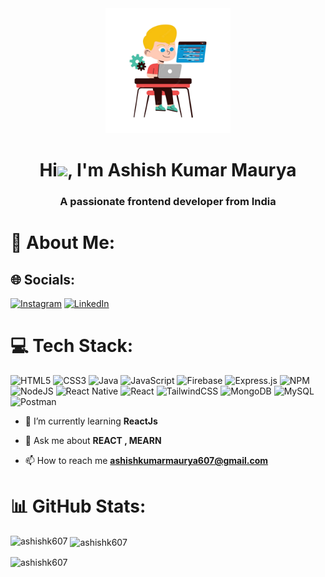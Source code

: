 <div align="center">
<img src="https://github.com/ashishk607/ashishk607/blob/main/boy-coding-with-laptop.png" height="200px" width="200px"/>
</div>
<h1 align="center">Hi<img src="https://raw.githubusercontent.com/MartinHeinz/MartinHeinz/master/wave.gif" width="30px">, I'm Ashish Kumar Maurya</h1>
<h3 align="center">A passionate frontend developer from India</h3>

# 💫 About Me:

## 🌐 Socials:

[![Instagram](https://img.shields.io/badge/Instagram-%23E4405F.svg?logo=Instagram&logoColor=white)](https://www.instagram.com/ashish.k.m/?utm_source=qr&igshid=ZDc4ODBmNjlmNQ%3D%3D) [![LinkedIn](https://img.shields.io/badge/LinkedIn-%230077B5.svg?logo=linkedin&logoColor=white)](https://www.linkedin.com/in/ashishk607/) 

# 💻 Tech Stack:
![HTML5](https://img.shields.io/badge/html5-%23E34F26.svg?style=for-the-badge&logo=html5&logoColor=white) ![CSS3](https://img.shields.io/badge/css3-%231572B6.svg?style=for-the-badge&logo=css3&logoColor=white) ![Java](https://img.shields.io/badge/java-%23ED8B00.svg?style=for-the-badge&logo=java&logoColor=white) ![JavaScript](https://img.shields.io/badge/javascript-%23323330.svg?style=for-the-badge&logo=javascript&logoColor=%23F7DF1E) ![Firebase](https://img.shields.io/badge/firebase-%23039BE5.svg?style=for-the-badge&logo=firebase) ![Express.js](https://img.shields.io/badge/express.js-%23404d59.svg?style=for-the-badge&logo=express&logoColor=%2361DAFB) ![NPM](https://img.shields.io/badge/NPM-%23000000.svg?style=for-the-badge&logo=npm&logoColor=white) ![NodeJS](https://img.shields.io/badge/node.js-6DA55F?style=for-the-badge&logo=node.js&logoColor=white) ![React Native](https://img.shields.io/badge/react_native-%2320232a.svg?style=for-the-badge&logo=react&logoColor=%2361DAFB) ![React](https://img.shields.io/badge/react-%2320232a.svg?style=for-the-badge&logo=react&logoColor=%2361DAFB) ![TailwindCSS](https://img.shields.io/badge/tailwindcss-%2338B2AC.svg?style=for-the-badge&logo=tailwind-css&logoColor=white) ![MongoDB](https://img.shields.io/badge/MongoDB-%234ea94b.svg?style=for-the-badge&logo=mongodb&logoColor=white) ![MySQL](https://img.shields.io/badge/mysql-%2300f.svg?style=for-the-badge&logo=mysql&logoColor=white) ![Postman](https://img.shields.io/badge/Postman-FF6C37?style=for-the-badge&logo=postman&logoColor=white)



- 🌱 I’m currently learning **ReactJs**

- 💬 Ask me about **REACT , MEARN**

- 📫 How to reach me **ashishkumarmaurya607@gmail.com**



# 📊 GitHub Stats:

<p><img align="left" src="https://github-readme-stats.vercel.app/api/top-langs?username=ashishk607&show_icons=true&locale=en&layout=compact" alt="ashishk607" /></p>

<p>&nbsp;<img align="center" src="https://github-readme-stats.vercel.app/api?username=ashishk607&show_icons=true&locale=en" alt="ashishk607" /></p>

<p><img align="center" src="https://github-readme-streak-stats.herokuapp.com/?user=ashishk607&" alt="ashishk607" /></p>
